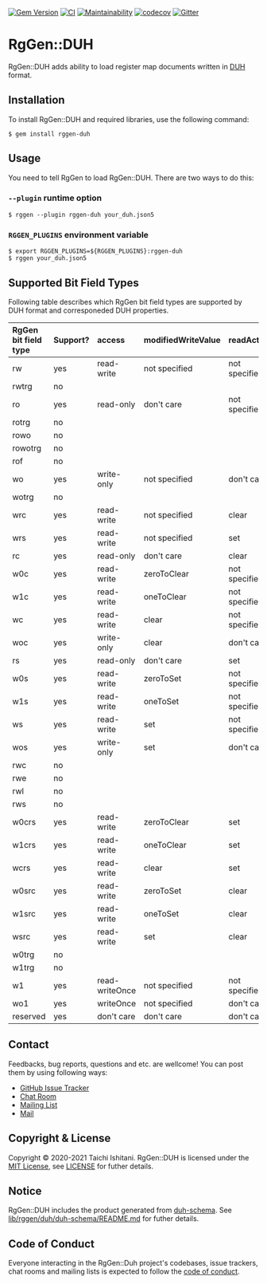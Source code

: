 [![Gem Version](https://badge.fury.io/rb/rggen-duh.svg)](https://badge.fury.io/rb/rggen-duh)
[![CI](https://github.com/rggen/rggen-duh/workflows/CI/badge.svg)](https://github.com/rggen/rggen-duh/actions?query=workflow%3ACI)
[![Maintainability](https://api.codeclimate.com/v1/badges/7a4090f4a7c21d29036c/maintainability)](https://codeclimate.com/github/rggen/rggen-duh/maintainability)
[![codecov](https://codecov.io/gh/rggen/rggen-duh/branch/master/graph/badge.svg)](https://codecov.io/gh/rggen/rggen-duh)
[![Gitter](https://badges.gitter.im/rggen/rggen.svg)](https://gitter.im/rggen/rggen?utm_source=badge&utm_medium=badge&utm_campaign=pr-badge)

# RgGen::DUH

RgGen::DUH adds ability to load register map documents written in [DUH](https://github.com/sifive/duh) format.

## Installation

To install RgGen::DUH and required libraries, use the following command:

```
$ gem install rggen-duh
```

## Usage

You need to tell RgGen to load RgGen::DUH. There are two ways to do this:

### `--plugin` runtime option

```
$ rggen --plugin rggen-duh your_duh.json5
```

### `RGGEN_PLUGINS` environment variable

```
$ export RGGEN_PLUGINS=${RGGEN_PLUGINS}:rggen-duh
$ rggen your_duh.json5
```

## Supported Bit Field Types

Following table describes which RgGen bit field types are supported by DUH format and corresponeded DUH properties.

| RgGen bit field type | Support? | access         | modifiedWriteValue | readAction    | reserved |
|:---------------------|:---------|:---------------|:-------------------|:--------------|:---------|
| rw                   | yes      | read-write     | not specified      | not specified | no       |
| rwtrg                | no       |                |                    |               |          |
| ro                   | yes      | read-only      | don't care         | not specified | no       |
| rotrg                | no       |                |                    |               |          |
| rowo                 | no       |                |                    |               |          |
| rowotrg              | no       |                |                    |               |          |
| rof                  | no       |                |                    |               |          |
| wo                   | yes      | write-only     | not specified      | don't care    | no       |
| wotrg                | no       |                |                    |               |          |
| wrc                  | yes      | read-write     | not specified      | clear         | no       |
| wrs                  | yes      | read-write     | not specified      | set           | no       |
| rc                   | yes      | read-only      | don't care         | clear         | no       |
| w0c                  | yes      | read-write     | zeroToClear        | not specified | no       |
| w1c                  | yes      | read-write     | oneToClear         | not specified | no       |
| wc                   | yes      | read-write     | clear              | not specified | no       |
| woc                  | yes      | write-only     | clear              | don't care    | no       |
| rs                   | yes      | read-only      | don't care         | set           | no       |
| w0s                  | yes      | read-write     | zeroToSet          | not specified | no       |
| w1s                  | yes      | read-write     | oneToSet           | not specified | no       |
| ws                   | yes      | read-write     | set                | not specified | no       |
| wos                  | yes      | write-only     | set                | don't care    | no       |
| rwc                  | no       |                |                    |               |          |
| rwe                  | no       |                |                    |               |          |
| rwl                  | no       |                |                    |               |          |
| rws                  | no       |                |                    |               |          |
| w0crs                | yes      | read-write     | zeroToClear        | set           | no       |
| w1crs                | yes      | read-write     | oneToClear         | set           | no       |
| wcrs                 | yes      | read-write     | clear              | set           | no       |
| w0src                | yes      | read-write     | zeroToSet          | clear         | no       |
| w1src                | yes      | read-write     | oneToSet           | clear         | no       |
| wsrc                 | yes      | read-write     | set                | clear         | no       |
| w0trg                | no       |                |                    |               |          |
| w1trg                | no       |                |                    |               |          |
| w1                   | yes      | read-writeOnce | not specified      | not specified | no       |
| wo1                  | yes      | writeOnce      | not specified      | don't care    | no       |
| reserved             | yes      | don't care     | don't care         | don't care    | yes      |

## Contact

Feedbacks, bug reports, questions and etc. are wellcome! You can post them by using following ways:

* [GitHub Issue Tracker](https://github.com/rggen/rggen-duh/issues)
* [Chat Room](https://gitter.im/rggen/rggen)
* [Mailing List](https://groups.google.com/d/forum/rggen)
* [Mail](mailto:rggen@googlegroups.com)

## Copyright & License

Copyright &copy; 2020-2021 Taichi Ishitani. RgGen::DUH is licensed under the [MIT License](https://opensource.org/licenses/MIT), see [LICENSE](LICENSE) for futher details.

## Notice

RgGen::DUH includes the product generated from [duh-schema](https://github.com/sifive/duh-schema).
See [lib/rggen/duh/duh-schema/README.md](lib/rggen/duh/duh-schema/README.md) for futher details.

## Code of Conduct

Everyone interacting in the RgGen::Duh project's codebases, issue trackers, chat rooms and mailing lists is expected to follow the [code of conduct](https://github.com/rggen/rggen-duh/blob/master/CODE_OF_CONDUCT.md).
